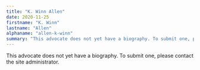 ```yaml
---
title: "K. Winn Allen"
date: 2020-11-25
firstname: "K. Winn"
lastname: "Allen"
alphaname: "allen-k-winn"
summary: "This advocate does not yet have a biography. To submit one, please contact the site administrator."
---
```

This advocate does not yet have a biography. To submit one, please contact the site administrator.

